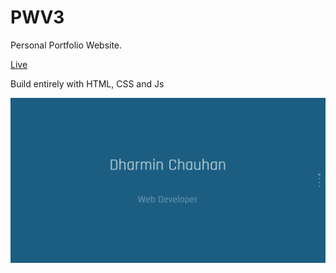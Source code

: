 # PWV3
Personal Portfolio Website.



[Live](https://dharminchauhan.com)

Build entirely with HTML, CSS and Js

![Homepage](./src/img/web1.png)
